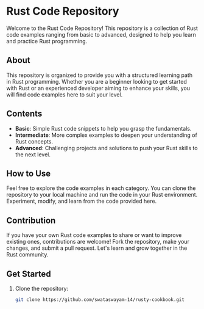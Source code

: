 # Rust Code Repository

Welcome to the Rust Code Repository! This repository is a collection of Rust code examples ranging from basic to advanced, designed to help you learn and practice Rust programming.

## About
This repository is organized to provide you with a structured learning path in Rust programming. Whether you are a beginner looking to get started with Rust or an experienced developer aiming to enhance your skills, you will find code examples here to suit your level.

## Contents
- **Basic**: Simple Rust code snippets to help you grasp the fundamentals.
- **Intermediate**: More complex examples to deepen your understanding of Rust concepts.
- **Advanced**: Challenging projects and solutions to push your Rust skills to the next level.

## How to Use
Feel free to explore the code examples in each category. You can clone the repository to your local machine and run the code in your Rust environment. Experiment, modify, and learn from the code provided here.

## Contribution
If you have your own Rust code examples to share or want to improve existing ones, contributions are welcome! Fork the repository, make your changes, and submit a pull request. Let's learn and grow together in the Rust community.

## Get Started
1. Clone the repository:
   ```bash
   git clone https://github.com/swataswayam-14/rusty-cookbook.git
